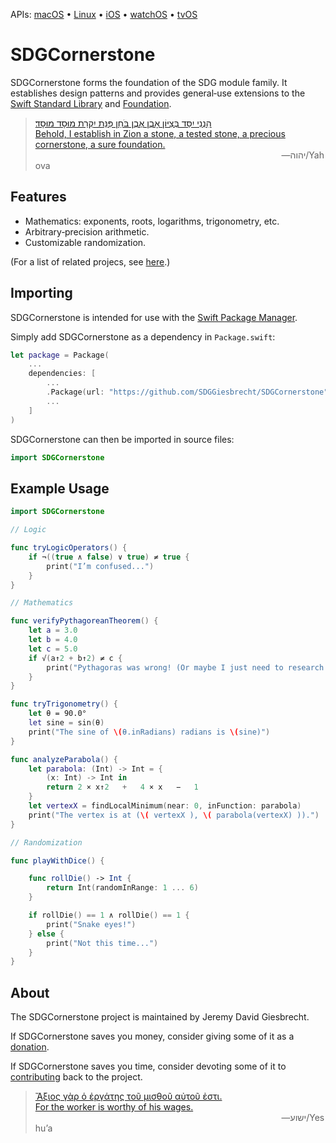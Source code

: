 <!--
 README.md

 This source file is part of the SDGCornerstone open source project.
 https://sdggiesbrecht.github.io/SDGCornerstone/macOS

 Copyright ©2017 Jeremy David Giesbrecht and the SDGCornerstone project contributors.

 Soli Deo gloria.

 Licensed under the Apache Licence, Version 2.0.
 See http://www.apache.org/licenses/LICENSE-2.0 for licence information.
 -->

<!--
 !!!!!!! !!!!!!! !!!!!!! !!!!!!! !!!!!!! !!!!!!! !!!!!!!
 This file is managed by Workspace.
 Manual changes will not persist.
 For more information, see:
 https://github.com/SDGGiesbrecht/Workspace/blob/master/Documentation/Read‐Me.md
 !!!!!!! !!!!!!! !!!!!!! !!!!!!! !!!!!!! !!!!!!! !!!!!!!
 -->

APIs: [macOS](https://sdggiesbrecht.github.io/SDGCornerstone/macOS) • [Linux](https://sdggiesbrecht.github.io/SDGCornerstone/Linux) • [iOS](https://sdggiesbrecht.github.io/SDGCornerstone/iOS) • [watchOS](https://sdggiesbrecht.github.io/SDGCornerstone/watchOS) • [tvOS](https://sdggiesbrecht.github.io/SDGCornerstone/tvOS)

# SDGCornerstone

SDGCornerstone forms the foundation of the SDG module family. It establishes design patterns and provides general‐use extensions to the [Swift Standard Library](https://developer.apple.com/reference/swift) and [Foundation](https://developer.apple.com/reference/foundation).

> [הִנְנִי יִסַּד בְּצִיּוֹן אָבֶן אֶבֶן בֹּחַן פִּנַּת יִקְרַת מוּסָד מוּסָד׃<br>Behold, I establish in Zion a stone, a tested stone, a precious cornerstone, a sure foundation.](https://www.biblegateway.com/passage/?search=Isaiah+28&version=WLC;NIV)<br>&nbsp;&nbsp;&nbsp;&nbsp;&nbsp;&nbsp;&nbsp;&nbsp;&nbsp;&nbsp;&nbsp;&nbsp;&nbsp;&nbsp;&nbsp;&nbsp;&nbsp;&nbsp;&nbsp;&nbsp;&nbsp;&nbsp;&nbsp;&nbsp;&nbsp;&nbsp;&nbsp;&nbsp;&nbsp;&nbsp;&nbsp;&nbsp;&nbsp;&nbsp;&nbsp;&nbsp;&nbsp;&nbsp;&nbsp;&nbsp;&nbsp;&nbsp;&nbsp;&nbsp;&nbsp;&nbsp;&nbsp;&nbsp;&nbsp;&nbsp;&nbsp;&nbsp;&nbsp;&nbsp;&nbsp;&nbsp;&nbsp;&nbsp;&nbsp;&nbsp;&nbsp;&nbsp;&nbsp;&nbsp;&nbsp;&nbsp;&nbsp;&nbsp;&nbsp;&nbsp;&nbsp;&nbsp;&nbsp;&nbsp;&nbsp;&nbsp;&nbsp;&nbsp;&nbsp;&nbsp;&nbsp;&nbsp;&nbsp;&nbsp;&nbsp;&nbsp;&nbsp;&nbsp;&nbsp;&nbsp;&nbsp;&nbsp;&nbsp;&nbsp;&nbsp;&nbsp;&nbsp;&nbsp;&nbsp;&nbsp;―⁧יהוה⁩/Yahova

## Features

- Mathematics: exponents, roots, logarithms, trigonometry, etc.
- Arbitrary‐precision arithmetic.
- Customizable randomization.

(For a list of related projecs, see [here](Documentation/Related%20Projects.md).) <!--Skip in Jazzy-->

## Importing

SDGCornerstone is intended for use with the [Swift Package Manager](https://swift.org/package-manager/).

Simply add SDGCornerstone as a dependency in `Package.swift`:

```swift
let package = Package(
    ...
    dependencies: [
        ...
        .Package(url: "https://github.com/SDGGiesbrecht/SDGCornerstone", versions: "1.0.0" ..< "2.0.0"),
        ...
    ]
)
```

SDGCornerstone can then be imported in source files:

```swift
import SDGCornerstone
```

## Example Usage

```swift
import SDGCornerstone

// Logic

func tryLogicOperators() {
    if ¬((true ∧ false) ∨ true) ≠ true {
        print("I’m confused...")
    }
}

// Mathematics

func verifyPythagoreanTheorem() {
    let a = 3.0
    let b = 4.0
    let c = 5.0
    if √(a↑2 + b↑2) ≠ c {
        print("Pythagoras was wrong! (Or maybe I just need to research floating point numbers...)")
    }
}

func tryTrigonometry() {
    let θ = 90.0°
    let sine = sin(θ)
    print("The sine of \(θ.inRadians) radians is \(sine)")
}

func analyzeParabola() {
    let parabola: (Int) -> Int = {
        (x: Int) -> Int in
        return 2 × x↑2   +   4 × x   −   1
    }
    let vertexX = findLocalMinimum(near: 0, inFunction: parabola)
    print("The vertex is at (\( vertexX ), \( parabola(vertexX) )).")
}

// Randomization

func playWithDice() {

    func rollDie() -> Int {
        return Int(randomInRange: 1 ... 6)
    }

    if rollDie() == 1 ∧ rollDie() == 1 {
        print("Snake eyes!")
    } else {
        print("Not this time...")
    }
}
```

## About

The SDGCornerstone project is maintained by Jeremy David Giesbrecht.

If SDGCornerstone saves you money, consider giving some of it as a [donation](https://paypal.me/JeremyGiesbrecht).

If SDGCornerstone saves you time, consider devoting some of it to [contributing](https://github.com/SDGGiesbrecht/SDGCornerstone) back to the project.

> [Ἄξιος γὰρ ὁ ἐργάτης τοῦ μισθοῦ αὐτοῦ ἐστι.<br>For the worker is worthy of his wages.](https://www.biblegateway.com/passage/?search=Luke+10&version=SBLGNT;NIV)<br>&nbsp;&nbsp;&nbsp;&nbsp;&nbsp;&nbsp;&nbsp;&nbsp;&nbsp;&nbsp;&nbsp;&nbsp;&nbsp;&nbsp;&nbsp;&nbsp;&nbsp;&nbsp;&nbsp;&nbsp;&nbsp;&nbsp;&nbsp;&nbsp;&nbsp;&nbsp;&nbsp;&nbsp;&nbsp;&nbsp;&nbsp;&nbsp;&nbsp;&nbsp;&nbsp;&nbsp;&nbsp;&nbsp;&nbsp;&nbsp;&nbsp;&nbsp;&nbsp;&nbsp;&nbsp;&nbsp;&nbsp;&nbsp;&nbsp;&nbsp;&nbsp;&nbsp;&nbsp;&nbsp;&nbsp;&nbsp;&nbsp;&nbsp;&nbsp;&nbsp;&nbsp;&nbsp;&nbsp;&nbsp;&nbsp;&nbsp;&nbsp;&nbsp;&nbsp;&nbsp;&nbsp;&nbsp;&nbsp;&nbsp;&nbsp;&nbsp;&nbsp;&nbsp;&nbsp;&nbsp;&nbsp;&nbsp;&nbsp;&nbsp;&nbsp;&nbsp;&nbsp;&nbsp;&nbsp;&nbsp;&nbsp;&nbsp;&nbsp;&nbsp;&nbsp;&nbsp;&nbsp;&nbsp;&nbsp;&nbsp;―‎ישוע/Yeshuʼa
